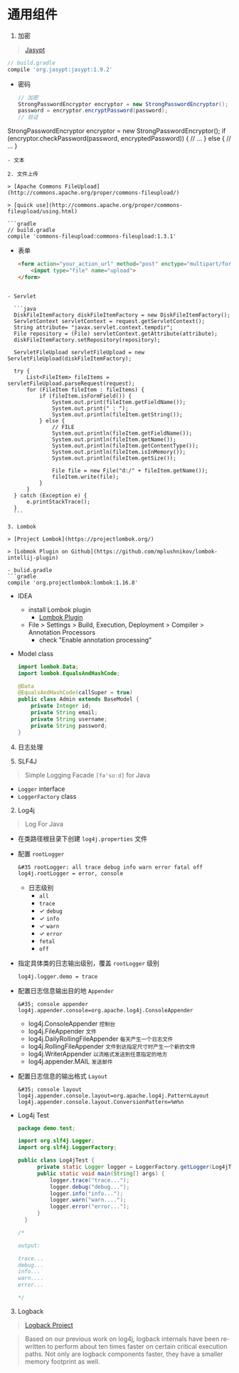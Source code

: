 # 通用组件

1. 加密

  > [Jasypt](http://www.jasypt.org/)

  ```gradle
  // build.gradle
  compile 'org.jasypt:jasypt:1.9.2'
  ```
  - 密码

    ```java
    // 加密
    StrongPasswordEncryptor encryptor = new StrongPasswordEncryptor();
    password = encryptor.encryptPassword(password);
    // 验证
   StrongPasswordEncryptor encryptor = new StrongPasswordEncryptor();
   if (encryptor.checkPassword(password, encryptedPassword)) {
         // ...
   } else {
         // ...
   }
   ```
 - 文本

2. 文件上传

  > [Apache Commons FileUpload](http://commons.apache.org/proper/commons-fileupload/)

  > [quick use](http://commons.apache.org/proper/commons-fileupload/using.html)

  ```gradle
  // build.gradle
  compile 'commons-fileupload:commons-fileupload:1.3.1'
  ```
  - 表单

    ```html
    <form action="your_action_url" method="post" enctype="multipart/form-data">
        <input type="file" name="upload">
    </form>
  ```
  
  - Servlet
  
    ```java
    DiskFileItemFactory diskFileItemFactory = new DiskFileItemFactory();
    ServletContext servletContext = request.getServletContext();
    String attribute= "javax.servlet.context.tempdir";
    File repository = (File) servletContext.getAttribute(attribute);
    diskFileItemFactory.setRepository(repository);

    ServletFileUpload servletFileUpload = new ServletFileUpload(diskFileItemFactory);

    try {
        List<FileItem> fileItems = servletFileUpload.parseRequest(request);
        for (FileItem fileItem : fileItems) {
            if (fileItem.isFormField()) {
                System.out.print(fileItem.getFieldName());
                System.out.print(" : ");
                System.out.println(fileItem.getString());
            } else {
                // FILE
                System.out.println(fileItem.getFieldName());
                System.out.println(fileItem.getName());
                System.out.println(fileItem.getContentType());
                System.out.println(fileItem.isInMemory());
                System.out.println(fileItem.getSize());

                File file = new File("d:/" + fileItem.getName());
                fileItem.write(file);
            }
        }
    } catch (Exception e) {
        e.printStackTrace();
    }
    ```
    
3. Lombok

  > [Project Lombok](https://projectlombok.org/)

  > [Lobmok Plugin on Github](https://github.com/mplushnikov/lombok-intellij-plugin)

  - bulid.gradle
  ```gradle
  compile 'org.projectlombok:lombok:1.16.8'
  ```
  
  - IDEA
      - install Lombok plugin
        - [Lombok Plugin](http://plugins.jetbrains.com/plugin/6317?pr=idea)
      - File > Settings > Build, Execution, Deployment > Compiler > Annotation Processors
        - check "Enable annotation processing"

  - Model class
  
    ```java
    import lombok.Data;
    import lombok.EqualsAndHashCode;

    @Data
    @EqualsAndHashCode(callSuper = true)
    public class Admin extends BaseModel {
        private Integer id;
        private String email;
        private String username;
        private String password;
    }
    ```

4. 日志处理

1. SLF4J

  > Simple Logging Facade `[fə'sɑːd]` for Java

  - `Logger` interface
  - `LoggerFactory` class

2. Log4j

  > Log For Java

  - 在类路径根目录下创建 `log4j.properties` 文件

  - 配置 `rootLogger`

    ```properties
    &#35 rootLogger: all trace debug info warn error fatal off
    log4j.rootLogger = error, console
    ```

    - 日志级别
      - `all`
      - `trace` 
      - &#10003; `debug`
      - &#10003; `info`
      - &#10003; `warn`
      - &#10003; `error`
      - `fetal`
      - `off`

  - 指定具体类的日志输出级别，覆盖 `rootLogger` 级别

    ```properties
    log4j.logger.demo = trace
    ```

  - 配置日志信息输出目的地 `Appender`

    ```properties
    &#35; console appender
    log4j.appender.console=org.apache.log4j.ConsoleAppender
    ```
    
      - log4j.ConsoleAppender `控制台`
      - log4j.FileAppender `文件`
      - log4j.DailyRollingFileAppender `每天产生一个日志文件`
      - log4j.RollingFileAppender `文件到达指定尺寸时产生一个新的文件`
      - log4j.WriterAppender `以流格式发送到任意指定的地方`
      - log4j.appender.MAIL `发送邮件`

  - 配置日志信息的输出格式 `Layout`

    ```properties
    &#35; console layout
    log4j.appender.console.layout=org.apache.log4j.PatternLayout
    log4j.appender.console.layout.ConversionPattern=%m%n
    ```

  - Log4j Test

    ```java
    package demo.test;

    import org.slf4j.Logger;
    import org.slf4j.LoggerFactory;

    public class Log4jTest {
          private static Logger logger = LoggerFactory.getLogger(Log4jTest.class);
          public static void main(String[] args) {
              logger.trace("trace...");
              logger.debug("debug...");
              logger.info("info...");
              logger.warn("warn....");
              logger.error("error...");
          }
      }
    
    /*
    
    output:
    
    trace...
    debug...
    info...
    warn....
    error...
    
    */
    ```
    
3. Logback

  > [Logback Project](http://logback.qos.ch/)

  > Based on our previous work on log4j, logback internals have been re-written to perform about ten times faster on certain critical execution paths. Not only are logback components faster, they have a smaller memory footprint as well.
